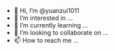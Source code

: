 - 👋 Hi, I’m @yuanzui1011
- 👀 I’m interested in ...
- 🌱 I’m currently learning ...
- 💞️ I’m looking to collaborate on ...
- 📫 How to reach me ...

<!---
yuanzui1011/yuanzui1011 is a ✨ special ✨ repository because its `README.md` (this file) appears on your GitHub profile.
You can click the Preview link to take a look at your chan
print(0
